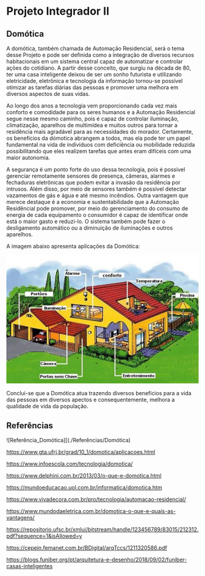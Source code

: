  # Projeto Integrador II
## Domótica
A domótica, também chamada de Automação Residencial, será o tema desse Projeto e pode ser definida como a integração de diversos recursos habitacionais em um sistema central capaz de automatizar e controlar ações do cotidiano. A partir desse conceito, que surgiu na década de 80, ter uma casa inteligente deixou de ser um sonho futurista e utilizando eletricidade, eletrônica e tecnologia da informação tornou-se possível otimizar as tarefas diárias das pessoas e promover uma melhora em diversos aspectos de suas vidas.

Ao longo dos anos a tecnologia vem proporcionando cada vez mais conforto e comodidade para os seres humanos e a Automação Residencial segue nesse mesmo caminho, pois é capaz de controlar iluminação, climatização, aparelhos de multimídea e muitos outros para tornar a residência mais agradável para as necessidades do morador. Certamente, os benefícios da dómotica abrangem a todos, mas ela pode ter um papel fundamental na vida de indivíduos com deficiência ou mobilidade reduzida possibilitando que eles realizem tarefas que antes eram difíceis com uma maior autonomia.

 A segurança é um ponto forte do uso dessa tecnologia, pois é possível gerenciar remotamente sensores de presença, câmeras, alarmes e fechaduras eletrônicas que podem evitar a invasão da residência por intrusos. Além disso, por meio de sensores também é possível detectar vazamentos de gás e água e até mesmo incêndios. Outra vantagem que merece destaque é a economia e sustentabilidade que a Automação Residêncial pode promover, por meio do gerenciamento do consumo de energia de cada equipamento o consumidor é capaz de identificar onde está o maior gasto e reduzi-lo. O sistema também pode fazer o desligamento automático ou a diminuição de iluminações e outros aparelhos.  

A imagem abaixo apresenta aplicações da Domótica:

![Domótica](./Imagens/domotica.PNG)

Conclui-se que a Domótica atua trazendo diversos benefícios para a vida das pessoas em diversos apectos e consequentemente, melhora a qualidade de vida da população. 

## Referências

![Referência_Domótica][(./Referências/Domótica)

<https://www.gta.ufrj.br/grad/10_1/domotica/aplicacoes.html>

<https://www.infoescola.com/tecnologia/domotica/>

<https://www.delphini.com.br/2013/03/o-que-e-domotica.html>

<https://mundoeducacao.uol.com.br/informatica/domotica.htm>

<https://www.vivadecora.com.br/pro/tecnologia/automacao-residencial/>

<https://www.mundodaeletrica.com.br/domotica-o-que-e-quais-as-vantagens/>

<https://repositorio.ufsc.br/xmlui/bitstream/handle/123456789/83015/212312.pdf?sequence=1&isAllowed=y>

<https://cepein.femanet.com.br/BDigital/arqTccs/1211320586.pdf>

<https://blogs.funiber.org/pt/arquitetura-e-desenho/2018/09/02/funiber-casas-inteligentes>

